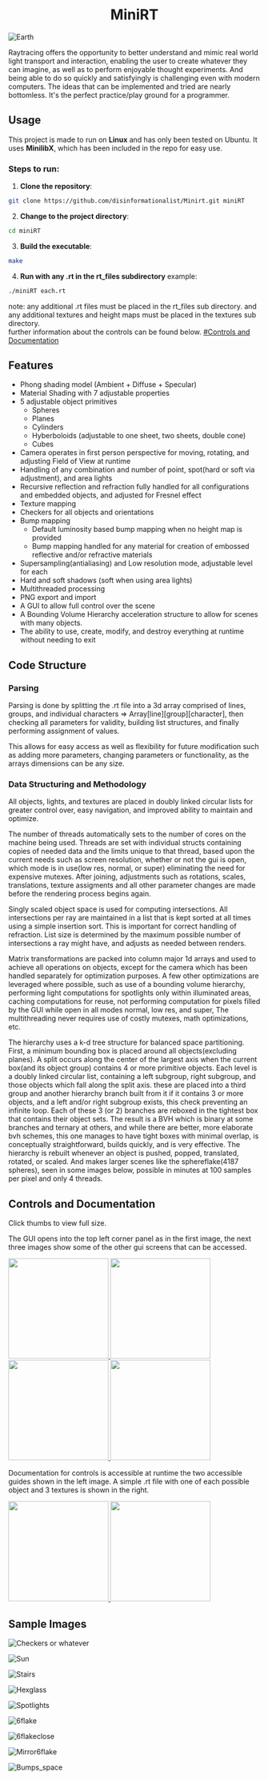 <h1 align="center">MiniRT</h1>

![Earth](readme_imgs/earth.png)

Raytracing offers the opportunity to better understand and mimic real world light transport and interaction, 
enabling the user to create whatever they can imagine, as well as to perform enjoyable thought experiments. 
And being able to do so quickly and satisfyingly is challenging even with modern computers. The ideas that can
be implemented and tried are nearly bottomless. It's the perfect practice/play ground for a programmer.

## Usage

This project is made to run on **Linux** and has only been tested on Ubuntu. It uses **MinilibX**, which has been included in the repo for easy use. 

### Steps to run:

1. **Clone the repository**:
```bash
git clone https://github.com/disinformationalist/Minirt.git miniRT
```

2. **Change to the project directory**:
```bash
cd miniRT
```
3. **Build the executable**:
```bash
make
```
4. **Run with any .rt in the rt_files subdirectory**
example:

```bash
./miniRT each.rt
```
note: any additional .rt files must be placed in the rt_files sub directory.
and any additional textures and height maps must be placed in the textures sub directory.
<br>
further information about the controls can be found below. [#Controls and Documentation](#controls-and-documentation)

## Features
- Phong shading model (Ambient + Diffuse + Specular)
- Material Shading with 7 adjustable properties
- 5 adjustable object primitives
	- Spheres
	- Planes
	- Cylinders
	- Hyberboloids (adjustable to one sheet, two sheets, double cone)
	- Cubes
- Camera operates in first person perspective for moving, rotating, and adjusting Field of View at runtime
- Handling of any combination and number of point, spot(hard or soft via adjustment), and area lights
- Recursive reflection and refraction fully handled for all configurations and embedded objects, and adjusted for Fresnel effect
- Texture mapping
- Checkers for all objects and orientations
- Bump mapping
	- Default luminosity based bump mapping when no height map is provided
	- Bump mapping handled for any material for creation of embossed reflective and/or refractive materials
- Supersampling(antialiasing) and Low resolution mode, adjustable level for each
- Hard and soft shadows (soft when using area lights)
- Multithreaded processing
- PNG export and import
- A GUI to allow full control over the scene
- A Bounding Volume Hierarchy acceleration structure to allow for scenes with many objects.
- The ability to use, create, modify, and destroy everything at runtime without needing to exit

## Code Structure

### Parsing

Parsing is done by splitting the .rt file into a 3d array comprised of lines, groups, and individual characters 
=> Array[line][group][character], then checking all parameters for validity, building list structures, 
and finally performing assignment of values.

This allows for easy access as well as flexibility for future modification such as adding more parameters,
changing parameters or functionality, as the arrays dimensions can be any size.

### Data Structuring and Methodology

All objects, lights, and textures are placed in doubly linked circular lists for greater control over, easy navigation, 
and improved ability to maintain and optimize.

The number of threads automatically sets to the number of cores on the machine being used. 
Threads are set with individual structs containing copies of needed data and the limits unique to that thread, 
based upon the current needs such as screen resolution, whether or not the gui is open, which mode is in 
use(low res, normal, or super) eliminating the need for expensive mutexes. After joining, adjustments 
such as rotations, scales, translations, texture assigments and all other parameter changes are made before 
the rendering process begins again.

Singly scaled object space is used for computing intersections. All intersections per ray are maintained in a list
that is kept sorted at all times using a simple insertion sort. This is important for correct handling of refraction.
List size is determined by the maximum possible number of intersections a ray might have, and adjusts as needed between renders.

Matrix transformations are packed into column major 1d arrays and used to achieve all operations on objects, except for the camera
which has been handled separately for optimization purposes. A few other optimizations are leveraged where possible, such as use of a
bounding volume hierarchy, performing light computations for spotlights only within illuminated areas, caching computations for reuse, 
not performing computation for pixels filled by the GUI while open in all modes normal, low res, and super, The multithreading never 
requires use of costly mutexes, math optimizations, etc.

The hierarchy uses a k-d tree structure for balanced space partitioning. First, a minimum bounding box is placed 
around all objects(excluding planes). A split occurs along the center of the largest axis
when the current box(and its object group) contains 4 or more primitive objects. Each level is a doubly linked circular list,
containing a left subgroup, right subgroup, and those objects which fall along the split axis. 
these are placed into a third group and another hierarchy branch built from it if it contains 3 or more objects, 
and a left and/or right subgroup exists, this check preventing an infinite loop.
Each of these 3 (or 2) branches are reboxed in the tightest box that contains their object sets.
The result is a BVH which is binary at some branches and ternary at others, and while there are better, more elaborate
bvh schemes, this one manages to have tight boxes with minimal overlap, is conceptually straightforward, builds quickly, 
and is very effective. The hierarchy is rebuilt whenever an object is pushed, popped, translated, rotated, or scaled.
And makes larger scenes like the sphereflake(4187 spheres), seen in some images below, possible in minutes at 
100 samples per pixel and only 4 threads.

## Controls and Documentation

Click thumbs to view full size.

The GUI opens into the top left corner panel as in the first image, the next three images show some of the other gui screens that can be accessed.


<a href="readme_imgs/custom.png">
  <img src="readme_imgs/custom.png" width="200px"/>
</a>
<a href="readme_imgs/rmcons.png">
  <img src="readme_imgs/rmcons.png" width="200px"/>
</a>
<a href="readme_imgs/rmdials.png">
  <img src="readme_imgs/rmdials.png" width="200px"/>
</a>
<a href="readme_imgs/rmcons2.png">
  <img src="readme_imgs/rmcons2.png" width="200px"/>
</a>

<br>

Documentation for controls is accessible at runtime the two accessible guides shown in the left image.
A simple .rt file with one of each possible object and 3 textures is shown in the right.

<a href="readme_imgs/guides.png">
  <img src="readme_imgs/guides.png" width="200px"/>
</a>
<a href="readme_imgs/rt.png">
  <img src="readme_imgs/rt.png" width="200px"/>
</a>


## Sample Images

![Checkers or whatever](readme_imgs/checkers.png)

![Sun](readme_imgs/sun_room.png)

![Stairs](readme_imgs/stairs.png)

![Hexglass](readme_imgs/hexglass.png)

![Spotlights](readme_imgs/spotlights.png)

![6flake](readme_imgs/cop_flake6.png)

![6flakeclose](readme_imgs/cop_flake6_2.png)

![Mirror6flake](readme_imgs/sil_flake6_2.png)

![Bumps_space](readme_imgs/bumps_space.png)

